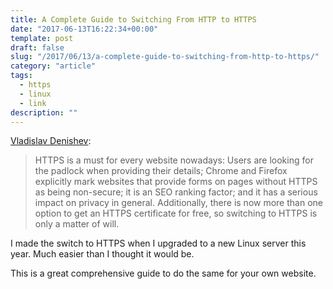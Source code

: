 ```yaml
---
title: A Complete Guide to Switching From HTTP to HTTPS
date: "2017-06-13T16:22:34+00:00"
template: post
draft: false
slug: "/2017/06/13/a-complete-guide-to-switching-from-http-to-https/"
category: "article"
tags:
  - https
  - linux
  - link
description: ""
---
```


<a href="https://www.smashingmagazine.com/2017/06/guide-switching-http-https/">Vladislav Denishev</a>:

<blockquote>HTTPS is a must for every website nowadays: Users are looking for the padlock when providing their details; Chrome and Firefox explicitly mark websites that provide forms on pages without HTTPS as being non-secure; it is an SEO ranking factor; and it has a serious impact on privacy in general. Additionally, there is now more than one option to get an HTTPS certificate for free, so switching to HTTPS is only a matter of will.</blockquote>
I made the switch to HTTPS when I upgraded to a new Linux server this year. Much easier than I thought it would be.

This is a great comprehensive guide to do the same for your own website.
